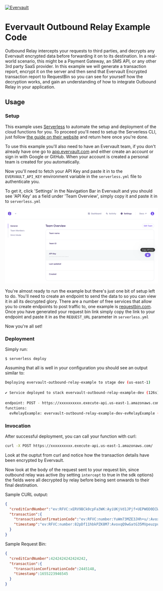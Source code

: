 <!--
title: 'Evervault Relay Example'
description: 'This example demonstrates how to use the outbound relay in the Evervault SDK.'
layout: Doc
platform: AWS
language: nodeJS
authorLink: 'https://github.com/evervault'
authorName: 'Evervault Limited'
authorAvatar: 'https://avatars.githubusercontent.com/u/47702631?s=200&v=4'
-->
[![Evervault](https://evervault.com/evervault.svg)](https://evervault.com/)

# Evervault Outbound Relay Example Code

Outbound Relay intercepts your requests to third parties, and decrypts any Evervault encrypted data before forwarding it on to its destination. 
In a real-world scenario, this might be a Payment Gateway, an SMS API, or any other 3rd party SaaS provider.
In this example we will generate a transaction report, encrypt it on the server and then send that Evervault Encrypted transaction report to RequestBin so you can see for yourself how the decryption works, and gain an understanding of how to integrate Outbound Relay in your application.

## Usage

### Setup
This example uses [Serverless](https://www.serverless.com/) to automate the setup and deployment of the cloud functions for you. To proceed you'll need to setup the Serverless CLI, just follow [the guide on their website](https://www.serverless.com/framework/docs/getting-started) and return here once you're done.

To use this example you'll also need to have an Evervault team, if you don't already have one go to [app.evervault.com](https://app.evervault.com/login) and either create an account or sign in with Google or GitHub. When your account is created a personal team is created for you automatically.

Now you'll need to fetch your API Key and paste it in to the `EVERVAULT_API_KEY` environment variable in the `serverless.yml` file to authenticate you.

To get it, click 'Settings' in the Navigation Bar in Evervault and you should see 'API Key' as a field under 'Team Overview', simply copy it and paste it in to `serverless.yml`

<img src="images/settings-screenshot.png" width="1000" alt="Helpful Screenshot">

You're almost ready to run the example but there's just one bit of setup left to do. You'll need to create an endpoint to send the data to so you can view it in all its decrypted glory. There are a number of free services that allow you to create endpoints to post traffic to, one example is [requestbin.com](https://requestbin.com/). Once you have generated your request bin link simply copy the link to your endpoint and paste it in as the `REQUEST_URL` parameter in `serverless.yml`

Now you're all set!

### Deployment

Simply run:

```
$ serverless deploy
```

Assuming that all is well in your configuration you should see an output similar to:

```bash
Deploying evervault-outbound-relay-example to stage dev (us-east-1)

✔ Service deployed to stack evervault-outbound-relay-example-dev (126s)

endpoint: POST - https://xxxxxxxxxx.execute-api.us-east-1.amazonaws.com/
functions:
  evRelayExample: evervault-outbound-relay-example-dev-evRelayExample (2.8 MB)
```

### Invocation

After successful deployment, you can call your function with curl:

```bash
curl -X POST https://xxxxxxxxxx.execute-api.us-east-1.amazonaws.com/   -H "Content-Type: application/json" -d '{"creditCardNumber": 4242424242424242}'  
```

Look at the ouptut from curl and notice how the transaction details have been encrypted by Evervault.

Now look at the body of the request sent to your request bin, since outbound relay was active (by setting `intercept` to true in the sdk options) the fields were all decrypted by relay before being sent onwards to their final destination.

Sample CURL output:
```json
{
  "creditCardNumber":"ev:RFVC:xERV9BCk0cpFa3WK:AyiUKjVd1JPjf+UEPWOD0DIW5ACm5OllNnX/MFWGxxFY:fLVQBeBx7fEaiqqjP3z7xinAWAMwMGU6rgF31Y9y2SpdBIrN:$",
  "transaction":{
    "transactionConfirmationCode":"ev:RFVC:number:YuWm73MZE3JHh+u/:AvoxqQ9wGatG35MVpeuzpuoOLGPhHhIsd+P1NrqBcjWm:LfSSGlS/fkE1DHKSJMc5+s9HAdZaPgg:$",
    "timestamp":"ev:RFVC:number:82pDf11hbkPZK8M7:AvoxqQ9wGatG35MVpeuzpuoOLGPhHhIsd+P1NrqBcjWm:tY/GSiekw5orP0eM+qSgi6/8m2tCbQU7VYxu6tg:$"
  }
}
```

Sample Request Bin:
```json
{
  "creditCardNumber":4242424242424242,
  "transaction":{
    "transactionConfirmationCode":2445148,
    "timestamp":1655223946545
  }
}                                                 
```
